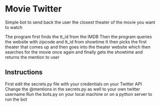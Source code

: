 # Movie Twitter

Simple bot to send back the user the closest theater of the movie you want to watch

The program first finds the tt_id from the IMDB
Then the program queries the website with zipcode and tt_id from showtime
It then picks the first theater that comes up and then goes into the theater website
which then searches for the movie once again and finally gets the showtime and returns the mention to user

## Instructions

First edit the secrets.py file with your credentials on your Twitter API
Change the @mentions in the secrets.py as well to your own twitter username
Run the bots.py on your local machine or on a python server to run the bot 
